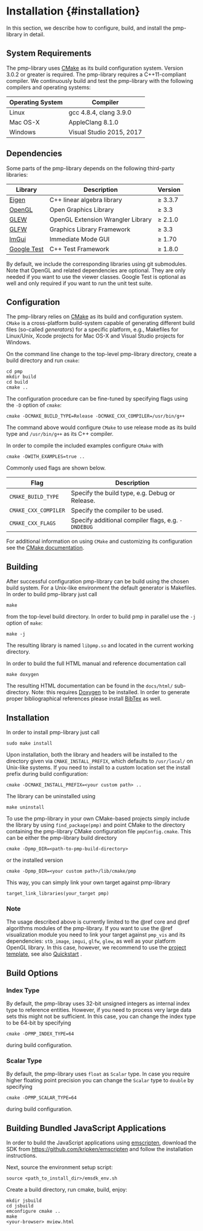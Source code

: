 # Installation {#installation}

In this section, we describe how to configure, build, and install the
pmp-library in detail.

## System Requirements

The pmp-library uses [CMake](http://www.cmake.org) as its build configuration
system. Version 3.0.2 or greater is required. The pmp-library requires a
C++11-compliant compiler. We continuously build and test the pmp-library
with the following compilers and operating systems:

Operating System | Compiler
-----------------|--------------------
Linux            | gcc 4.8.4, clang 3.9.0
Mac OS-X         | AppleClang 8.1.0
Windows          | Visual Studio 2015, 2017

## Dependencies

Some parts of the pmp-library depends on the following third-party libraries:

Library                                   | Description                       | Version
------------------------------------------|-----------------------------------|--------------
[Eigen](http://eigen.tuxfamily.org)       | C++ linear algebra library        | &ge; 3.3.7
[OpenGL](http://opengl.org)               | Open Graphics Library             | &ge; 3.3
[GLEW](http://glew.sourceforge.net)       | OpenGL Extension Wrangler Library | &ge; 2.1.0
[GLFW](http://glfw.org)                   | Graphics Library Framework        | &ge; 3.3
[ImGui](https://github.com/ocornut/imgui) | Immediate Mode GUI                | &ge; 1.70
[Google Test](https://github.com/google/googletest) | C++ Test Framework      | &ge; 1.8.0

By default, we include the corresponding libraries using git submodules. Note
that OpenGL and related dependencies are optional. They are only needed if you
want to use the viewer classes. Google Test is optional as well and only
required if you want to run the unit test suite.

## Configuration

The pmp-library relies on [CMake](http://www.cmake.org) as its build and
configuration system. `CMake` is a cross-platform build-system capable of
generating different build files (so-called _generators_) for a specific
platform, e.g., Makefiles for Linux/Unix, Xcode projects for Mac OS-X and Visual
Studio projects for Windows.

On the command line change to the top-level pmp-library directory, create a
build directory and run `cmake`:

    cd pmp
    mkdir build
    cd build
    cmake ..

The configuration procedure can be fine-tuned by specifying flags using the `-D`
option of `cmake`:

    cmake -DCMAKE_BUILD_TYPE=Release -DCMAKE_CXX_COMPILER=/usr/bin/g++

The command above would configure `CMake` to use release mode as its build type
and `/usr/bin/g++` as its C++ compiler.

In order to compile the included examples configure `CMake` with

    cmake -DWITH_EXAMPLES=true ..

Commonly used flags are shown below.

Flag                 | Description
---------------------|-------------------------------------------------
`CMAKE_BUILD_TYPE`   | Specify the build type, e.g. Debug or Release.
`CMAKE_CXX_COMPILER` | Specify the compiler to be used.
`CMAKE_CXX_FLAGS`    | Specify additional compiler flags, e.g. `-DNDEBUG`

For additional information on using `CMake` and
customizing its configuration see
the [CMake documentation](http://cmake.org/cmake/help/documentation.html).

## Building

After successful configuration pmp-library can be build using the chosen build
system. For a Unix-like environment the default generator is Makefiles. In order
to build pmp-library just call

    make

from the top-level build directory. In order to build pmp in parallel use the
`-j` option of `make`:

    make -j

The resulting library is named `libpmp.so` and
located in the current working directory.

In order to build the full HTML manual and reference documentation call

    make doxygen

The resulting HTML documentation can be found in the `docs/html/` sub-directory.
Note: this requires [Doxygen](http://www.doxygen.nl/) to be installed. In order
to generate proper bibliographical references please install
[BibTex](http://www.bibtex.org/) as well.

## Installation

In order to install pmp-library just call

    sudo make install

Upon installation, both the library and headers will be installed to the
directory given via `CMAKE_INSTALL_PREFIX`, which defaults to `/usr/local/` on
Unix-like systems. If you need to install to a custom location set the install
prefix during build configuration:

    cmake -DCMAKE_INSTALL_PREFIX=<your custom path> ..

The library can be uninstalled using

    make uninstall

To use the pmp-library in your own CMake-based projects simply include the
library by using `find_package(pmp)` and point CMake to the directory containing
the pmp-library CMake configuration file `pmpConfig.cmake`. This can be either
the pmp-library build directory

    cmake -Dpmp_DIR=<path-to-pmp-build-directory>

or the installed version

    cmake -Dpmp_DIR=<your custom path>/lib/cmake/pmp

This way, you can simply link your own target against pmp-library

    target_link_libraries(your_target pmp)

### Note

The usage described above is currently limited to the @ref core and @ref
algorithms modules of the pmp-library. If you want to use the @ref visualization
module you need to link your target against `pmp_vis` and its dependencies:
`stb_image`, `imgui`, `glfw`, `glew`, as well as your platform OpenGL
library. In this case, however, we recommend to use
the [project template](https://github.com/pmp-library/pmp-template), see also
[Quickstart](quickstart.html) .

## Build Options

### Index Type

By default, the pmp-libray uses 32-bit unsigned integers as internal index type
to reference entities. However, if you need to process very large data sets this
might not be sufficient. In this case, you can change the index type to be
64-bit by specifying

    cmake -DPMP_INDEX_TYPE=64

during build configuration.

### Scalar Type

By default, the pmp-library uses `float` as `Scalar` type. In case you require
higher floating point precision you can change the `Scalar` type to `double` by
specifying

    cmake -DPMP_SCALAR_TYPE=64

during build configuration.

## Building Bundled JavaScript Applications

In order to build the JavaScript applications
using [emscripten](https://github.com/kripken/emscripten), download the SDK
from <https://github.com/kripken/emscripten> and follow the installation
instructions.

Next, source the environment setup script:

    source <path_to_install_dir>/emsdk_env.sh

Create a build directory, run cmake, build, enjoy:

    mkdir jsbuild
    cd jsbuild
    emconfigure cmake ..
    make
    <your-browser> mview.html
